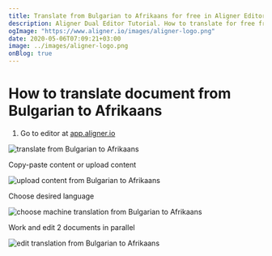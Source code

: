 ```yaml
---
title: Translate from Bulgarian to Afrikaans for free in Aligner Editor
description: Aligner Dual Editor Tutorial. How to translate for free from Bulgarian to Afrikaans. Aligner is multilingual document management platform. 
ogImage: "https://www.aligner.io/images/aligner-logo.png"
date: 2020-05-06T07:09:21+03:00
image: ../images/aligner-logo.png
onBlog: true
---
```


# How to translate document from Bulgarian to Afrikaans

1. Go to editor at [app.aligner.io](https://app.aligner.io "Aligner App web page")

![translate from Bulgarian to Afrikaans](../aligner-blank-editor.png "translate from Bulgarian to Afrikaans")

Copy-paste content or upload content

![upload content from Bulgarian to Afrikaans](../aligner-uploaded-document.png "upload content from Bulgarian to Afrikaans")

Choose desired language

![choose machine translation from Bulgarian to Afrikaans](../aligner-language-dropdown.png "choose machine translation from Bulgarian to Afrikaans")

Work and edit 2 documents in parallel

![edit translation from Bulgarian to Afrikaans](../aligner-double-sitded-editor.png "edit translation from Bulgarian to Afrikaans")

